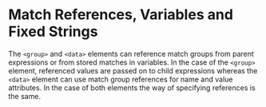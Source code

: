 # Match References, Variables and Fixed Strings

The `<group>` and `<data>` elements can reference match groups from parent expressions or from stored matches in variables. In the case of the `<group>` element, referenced values are passed on to child expressions whereas the `<data>` element can use match group references for name and value attributes. In the case of both elements the way of specifying references is the same.
